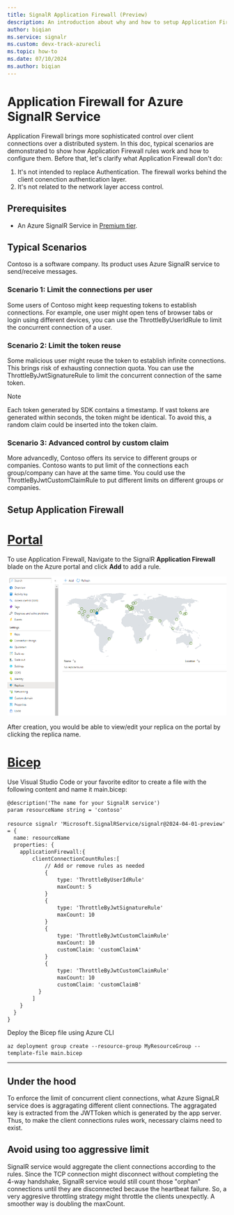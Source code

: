 ```yaml
---
title: SignalR Application Firewall (Preview)
description: An introduction about why and how to setup Application Firewall for Azure SignalR service
author: biqian
ms.service: signalr
ms.custom: devx-track-azurecli
ms.topic: how-to
ms.date: 07/10/2024
ms.author: biqian
---
```

# Application Firewall for Azure SignalR Service

Application Firewall brings more sophisticated control over client connections over a distributed system. In this doc,  typical scenarios are  demonstrated to show how Application Firewall rules work and how to configure them. Before that, let's clarify what Application Firewall don't do:

1. It's not intended to replace Authentication. The firewall works behind the client conenction authentication layer.
2. It's not related to the network layer access control. 

## Prerequisites

* An Azure SignalR Service in [Premium tier](https://azure.microsoft.com/pricing/details/signalr-service/).

## Typical Scenarios

   Contoso is a software company. Its product uses Azure SignalR service to send/receive messages. 

   ### Scenario 1: Limit the connections per user
   Some users of Contoso might keep requesting tokens to establish connections. For example, one user might open tens of browser tabs or login using different devices, you can use the ThrottleByUserIdRule to limit the concurrent connection of a user.
   ### Scenario 2: Limit the token reuse
   Some malicious user might reuse the token to establish infinite connections. This brings risk of exhausting connection quota. You can use the ThrottleByJwtSignatureRule to limit the concurrent connection of the same token.
   > [!NOTE]
   > Each token generated by SDK contains a timestamp. If vast tokens are generated within seconds, the token might be identical. To avoid this, a random claim could be inserted into the token claim.
   ### Scenario 3: Advanced control by custom claim
   More advancedly, Contoso offers its service to different groups or companies. Contoso wants to put limit of the connections each group/company can have at the same time. 
   You could use the ThrottleByJwtCustomClaimRule to put different limits on different groups or companies.


## Setup Application Firewall 

# [Portal](#tab/Portal)
To use Application Firewall, Navigate to the SignalR **Application Firewall** blade on the Azure portal and click **Add** to add a rule. 

![Screenshot of creating replica for Azure SignalR on Portal.](./media/howto-enable-geo-replication/signalr-replica-create.png "Replica create")

After creation, you would be able to view/edit your replica on the portal by clicking the replica name.

# [Bicep](#tab/Bicep)

Use Visual Studio Code or your favorite editor to create a file with the following content and name it main.bicep:

```bicep
@description('The name for your SignalR service')
param resourceName string = 'contoso'

resource signalr 'Microsoft.SignalRService/signalr@2024-04-01-preview' = {
  name: resourceName
  properties: {
    applicationFirewall:{
        clientConnectionCountRules:[
            // Add or remove rules as needed
            {
                type: 'ThrottleByUserIdRule'
                maxCount: 5
            }
            {
                type: 'ThrottleByJwtSignatureRule'
                maxCount: 10
            }
            {
                type: 'ThrottleByJwtCustomClaimRule'
                maxCount: 10
                customClaim: 'customClaimA'
            }
            {
                type: 'ThrottleByJwtCustomClaimRule'  
                maxCount: 10
                customClaim: 'customClaimB'
          }
        ]
    }
  }
}

```

Deploy the Bicep file using Azure CLI 
   ```azurecli
   az deployment group create --resource-group MyResourceGroup --template-file main.bicep
   ```

----

## Under the hood
To enforce the limit of concurrent client connections, what Azure SignaLR service does is aggragating different client connections. The aggragated key is extracted from the JWTToken which is generated by the app server. Thus, to make the client connections rules work, necessary claims need to exist.

##

## Avoid using too aggressive limit
SignalR service would aggregate the client connections according to the rules. Since the TCP connection might disconnect without completing the 4-way handshake, SignalR service would still count those "orphan" connections until they are disconnected because the heartbeat failure. So, a very aggresive throttling strategy might throttle the clients unexpectly. A smoother way is doubling the maxCount.

